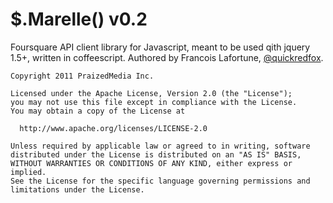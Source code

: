 $.Marelle() v0.2
================

Foursquare API client library for Javascript, meant to be used qith jquery 1.5+, written in coffeescript.
Authored by Francois Lafortune, [@quickredfox][twitter].

	Copyright 2011 PraizedMedia Inc. 

	Licensed under the Apache License, Version 2.0 (the "License");
	you may not use this file except in compliance with the License.
	You may obtain a copy of the License at

	  http://www.apache.org/licenses/LICENSE-2.0

	Unless required by applicable law or agreed to in writing, software
	distributed under the License is distributed on an "AS IS" BASIS,
	WITHOUT WARRANTIES OR CONDITIONS OF ANY KIND, either express or implied.
	See the License for the specific language governing permissions and
	limitations under the License.

[twitter]: http://twitter.com/quickredfox